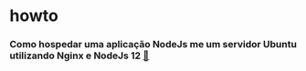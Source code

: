# howto

### Como hospedar uma aplicação NodeJs me um servidor Ubuntu utilizando Nginx e NodeJs 12 [:mag_right:](INSTALL_NODE.md)
